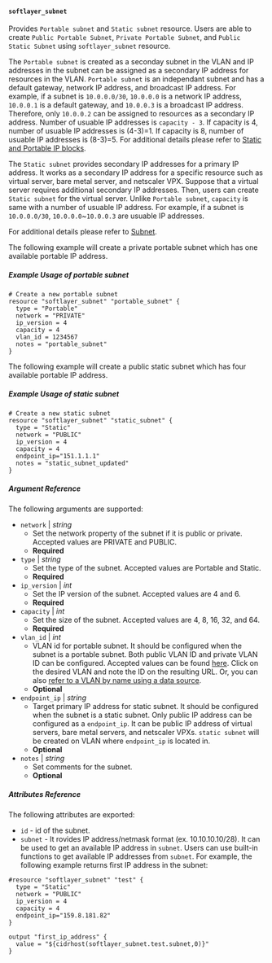 #### `softlayer_subnet`

Provides `Portable subnet` and `Static subnet` resource. Users are able to create `Public Portable Subnet`, `Private Portable Subnet`,
 and `Public Static Subnet` using `softlayer_subnet` resource.
 
The `Portable subnet` is created as a seconday subnet in the VLAN and IP addresses in the subnet can be assigned as a secondary IP 
 address for resources in the VLAN. `Portable subnet` is an independant subnet and has a default gateway, network IP address, and broadcast 
 IP address. For example, if a subnet is `10.0.0.0/30`, `10.0.0.0` is a network IP address, `10.0.0.1` is a default gateway, and `10.0.0.3` 
 is a broadcast IP address. Therefore, only `10.0.0.2` can be assigned to resources as a secondary IP address. Number of usuable IP addresses is
 `capacity - 3`. If capacity is 4, number of usuable IP addresses is (4-3)=1. If capacity is 8, number of usuable IP addresses is (8-3)=5. 
 For additional details please refer to [Static and Portable IP blocks](https://knowledgelayer.softlayer.com/articles/static-and-portable-ip-blocks).

The `Static subnet` provides secondary IP addresses for a primary IP address. It works as a secondary IP address for a specific resource such as 
virtual server, bare metal server, and netscaler VPX. Suppose that a virtual server requires additional secondary IP addresses. Then, users can create 
`Static subnet` for the virtual server. Unlike `Portable subnet`, `capacity` is same with a number of usuable IP address. For example, if a subnet is 
`10.0.0.0/30`, `10.0.0.0`~`10.0.0.3` are usuable IP addresses. 
 
For additional details please refer to [Subnet](https://knowledgelayer.softlayer.com/topic/subnets).

The following example will create a private portable subnet which has one available portable IP address. 
##### Example Usage of portable subnet

```hcl
# Create a new portable subnet
resource "softlayer_subnet" "portable_subnet" {
  type = "Portable"
  network = "PRIVATE"
  ip_version = 4
  capacity = 4
  vlan_id = 1234567
  notes = "portable_subnet"
}
```

The following example will create a public static subnet which has four available portable IP address.
##### Example Usage of static subnet

```hcl
# Create a new static subnet
resource "softlayer_subnet" "static_subnet" {
  type = "Static"
  network = "PUBLIC"
  ip_version = 4
  capacity = 4
  endpoint_ip="151.1.1.1"
  notes = "static_subnet_updated"
}
```
##### Argument Reference

The following arguments are supported:

* `network` | *string*
    * Set the network property of the subnet if it is public or private. Accepted values are PRIVATE and PUBLIC.
    * **Required**
* `type` | *string*
    * Set the type of the subnet. Accepted values are Portable and Static.
    * **Required**
* `ip_version` | *int*
    * Set the IP version of the subnet. Accepted values are 4 and 6.
    * **Required**
* `capacity` | *int*
    * Set the size of the subnet. Accepted values are 4, 8, 16, 32, and 64.
    * **Required** 
* `vlan_id` | *int*
    * VLAN id for portable subnet. It should be configured when the subnet is a portable subnet. Both public VLAN ID and private VLAN ID can 
    be configured. Accepted values can be found [here](https://control.softlayer.com/network/vlans). Click on the desired VLAN and note the 
    ID on the resulting URL. Or, you can also [refer to a VLAN by name using a data source](https://github.com/softlayer/terraform-provider-softlayer/blob/master/docs/datasources/softlayer_vlan.md). 
    * **Optional**
* `endpoint_ip` | *string*
    * Target primary IP address for static subnet. It should be configured when the subnet is a static subnet. Only public IP address can be 
    configured as a `endpoint_ip`. It can be public IP address of virtual servers, bare metal servers, and netscaler VPXs. `static subnet` will 
    be created on VLAN where `endpoint_ip` is located in.
    * **Optional**
* `notes` | *string*
    * Set comments for the subnet.
    * **Optional**

##### Attributes Reference

The following attributes are exported:

* `id` - id of the subnet.
* `subnet` - It rovides IP address/netmask format (ex. 10.10.10.10/28). It can be used to get an available IP address in `subnet`. Users can use built-in functions to get 
available IP addresses from `subnet`. For example, the following example returns first IP address in the subnet:
```
#resource "softlayer_subnet" "test" {
  type = "Static"
  network = "PUBLIC"
  ip_version = 4
  capacity = 4
  endpoint_ip="159.8.181.82"
}

output "first_ip_address" {
  value = "${cidrhost(softlayer_subnet.test.subnet,0)}"
}
```